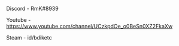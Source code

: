Discord - RmK#8939

Youtube - https://www.youtube.com/channel/UCzkpdOe_o0BeSn0XZ2FkaXw

Steam - id/bdiketc
